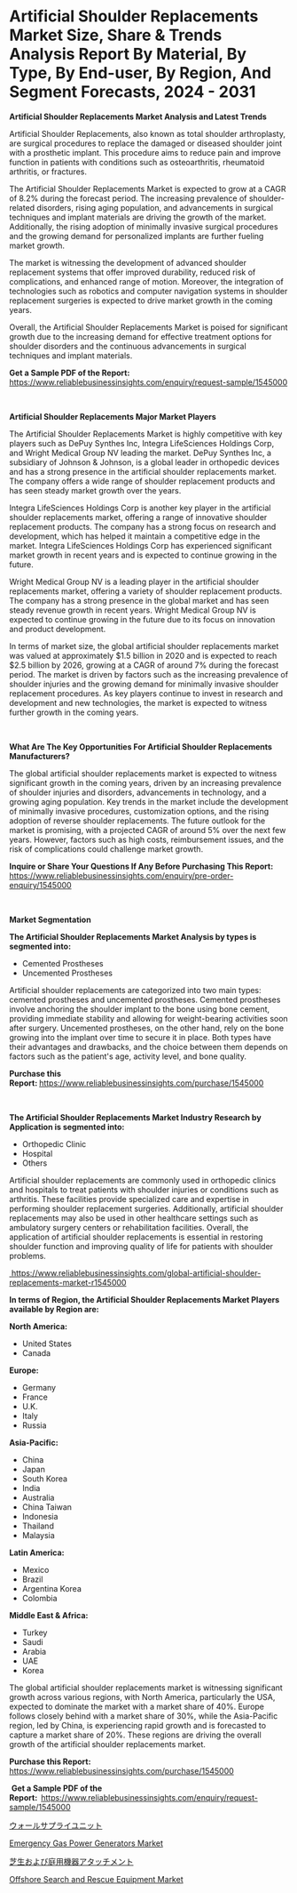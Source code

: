 <p><h1>Artificial Shoulder Replacements Market Size, Share & Trends Analysis Report By Material, By Type, By End-user, By Region, And Segment Forecasts, 2024 - 2031</h1></p><p><strong>Artificial Shoulder Replacements Market Analysis and Latest Trends</strong></p>
<p><p>Artificial Shoulder Replacements, also known as total shoulder arthroplasty, are surgical procedures to replace the damaged or diseased shoulder joint with a prosthetic implant. This procedure aims to reduce pain and improve function in patients with conditions such as osteoarthritis, rheumatoid arthritis, or fractures.</p><p>The Artificial Shoulder Replacements Market is expected to grow at a CAGR of 8.2% during the forecast period. The increasing prevalence of shoulder-related disorders, rising aging population, and advancements in surgical techniques and implant materials are driving the growth of the market. Additionally, the rising adoption of minimally invasive surgical procedures and the growing demand for personalized implants are further fueling market growth.</p><p>The market is witnessing the development of advanced shoulder replacement systems that offer improved durability, reduced risk of complications, and enhanced range of motion. Moreover, the integration of technologies such as robotics and computer navigation systems in shoulder replacement surgeries is expected to drive market growth in the coming years.</p><p>Overall, the Artificial Shoulder Replacements Market is poised for significant growth due to the increasing demand for effective treatment options for shoulder disorders and the continuous advancements in surgical techniques and implant materials.</p></p>
<p><strong>Get a Sample PDF of the Report:&nbsp;</strong> <a href="https://www.reliablebusinessinsights.com/enquiry/request-sample/1545000">https://www.reliablebusinessinsights.com/enquiry/request-sample/1545000</a></p>
<p>&nbsp;</p>
<p><strong>Artificial Shoulder Replacements Major Market Players</strong></p>
<p><p>The Artificial Shoulder Replacements Market is highly competitive with key players such as DePuy Synthes Inc, Integra LifeSciences Holdings Corp, and Wright Medical Group NV leading the market. DePuy Synthes Inc, a subsidiary of Johnson & Johnson, is a global leader in orthopedic devices and has a strong presence in the artificial shoulder replacements market. The company offers a wide range of shoulder replacement products and has seen steady market growth over the years.</p><p>Integra LifeSciences Holdings Corp is another key player in the artificial shoulder replacements market, offering a range of innovative shoulder replacement products. The company has a strong focus on research and development, which has helped it maintain a competitive edge in the market. Integra LifeSciences Holdings Corp has experienced significant market growth in recent years and is expected to continue growing in the future.</p><p>Wright Medical Group NV is a leading player in the artificial shoulder replacements market, offering a variety of shoulder replacement products. The company has a strong presence in the global market and has seen steady revenue growth in recent years. Wright Medical Group NV is expected to continue growing in the future due to its focus on innovation and product development.</p><p>In terms of market size, the global artificial shoulder replacements market was valued at approximately $1.5 billion in 2020 and is expected to reach $2.5 billion by 2026, growing at a CAGR of around 7% during the forecast period. The market is driven by factors such as the increasing prevalence of shoulder injuries and the growing demand for minimally invasive shoulder replacement procedures. As key players continue to invest in research and development and new technologies, the market is expected to witness further growth in the coming years.</p></p>
<p>&nbsp;</p>
<p><strong>What Are The Key Opportunities For Artificial Shoulder Replacements Manufacturers?</strong></p>
<p><p>The global artificial shoulder replacements market is expected to witness significant growth in the coming years, driven by an increasing prevalence of shoulder injuries and disorders, advancements in technology, and a growing aging population. Key trends in the market include the development of minimally invasive procedures, customization options, and the rising adoption of reverse shoulder replacements. The future outlook for the market is promising, with a projected CAGR of around 5% over the next few years. However, factors such as high costs, reimbursement issues, and the risk of complications could challenge market growth.</p></p>
<p><strong>Inquire or Share Your Questions If Any Before Purchasing This Report:</strong> <a href="https://www.reliablebusinessinsights.com/enquiry/pre-order-enquiry/1545000">https://www.reliablebusinessinsights.com/enquiry/pre-order-enquiry/1545000</a></p>
<p>&nbsp;</p>
<p><strong>Market Segmentation</strong></p>
<p><strong>The Artificial Shoulder Replacements Market Analysis by types is segmented into:</strong></p>
<p><ul><li>Cemented Prostheses</li><li>Uncemented Prostheses</li></ul></p>
<p><p>Artificial shoulder replacements are categorized into two main types: cemented prostheses and uncemented prostheses. Cemented prostheses involve anchoring the shoulder implant to the bone using bone cement, providing immediate stability and allowing for weight-bearing activities soon after surgery. Uncemented prostheses, on the other hand, rely on the bone growing into the implant over time to secure it in place. Both types have their advantages and drawbacks, and the choice between them depends on factors such as the patient's age, activity level, and bone quality.</p></p>
<p><strong>Purchase this Report:&nbsp;</strong><a href="https://www.reliablebusinessinsights.com/purchase/1545000">https://www.reliablebusinessinsights.com/purchase/1545000</a></p>
<p>&nbsp;</p>
<p><strong>The Artificial Shoulder Replacements Market Industry Research by Application is segmented into:</strong></p>
<p><ul><li>Orthopedic Clinic</li><li>Hospital</li><li>Others</li></ul></p>
<p><p>Artificial shoulder replacements are commonly used in orthopedic clinics and hospitals to treat patients with shoulder injuries or conditions such as arthritis. These facilities provide specialized care and expertise in performing shoulder replacement surgeries. Additionally, artificial shoulder replacements may also be used in other healthcare settings such as ambulatory surgery centers or rehabilitation facilities. Overall, the application of artificial shoulder replacements is essential in restoring shoulder function and improving quality of life for patients with shoulder problems.</p></p>
<p><a href="https://www.reliablebusinessinsights.com/global-artificial-shoulder-replacements-market-r1545000">&nbsp;https://www.reliablebusinessinsights.com/global-artificial-shoulder-replacements-market-r1545000</a></p>
<p><strong>In terms of Region, the Artificial Shoulder Replacements Market Players available by Region are:</strong></p>
<p>
    <p> <strong> North America: </strong>
        <ul>
            <li>United States</li>
            <li>Canada</li>
        </ul>
        </p> 
    <p> <strong> Europe: </strong>
        <ul>
            <li>Germany</li>
            <li>France</li>
            <li>U.K.</li>
            <li>Italy</li>
            <li>Russia</li>
        </ul>
        </p> 
    <p> <strong> Asia-Pacific: </strong>
        <ul>
            <li>China</li>
            <li>Japan</li>
            <li>South Korea</li>
            <li>India</li>
            <li>Australia</li>
            <li>China Taiwan</li>
            <li>Indonesia</li>
            <li>Thailand</li>
            <li>Malaysia</li>
        </ul>
        </p> 
    <p> <strong> Latin America: </strong>
        <ul>
            <li>Mexico</li>
            <li>Brazil</li>
            <li>Argentina Korea</li>
            <li>Colombia</li>
        </ul>
        </p> 
    <p> <strong> Middle East & Africa: </strong>
        <ul>
            <li>Turkey</li>
            <li>Saudi</li>
            <li>Arabia</li>
            <li>UAE</li>
            <li>Korea</li>
        </ul>
    </p>
    </p>
<p><p>The global artificial shoulder replacements market is witnessing significant growth across various regions, with North America, particularly the USA, expected to dominate the market with a market share of 40%. Europe follows closely behind with a market share of 30%, while the Asia-Pacific region, led by China, is experiencing rapid growth and is forecasted to capture a market share of 20%. These regions are driving the overall growth of the artificial shoulder replacements market.</p></p>
<p><strong>Purchase this Report: </strong><a href="https://www.reliablebusinessinsights.com/purchase/1545000">https://www.reliablebusinessinsights.com/purchase/1545000</a></p>
<p>&nbsp;<strong>Get a Sample PDF of the Report:&nbsp;&nbsp;</strong><a href="https://www.reliablebusinessinsights.com/enquiry/request-sample/1545000">https://www.reliablebusinessinsights.com/enquiry/request-sample/1545000</a></p>
<p><strong></strong></p>
<p><p><a href="https://github.com/LuzHills1972/Market-Research-Report-List-1/blob/main/4846224169284.md">ウォールサプライユニット</a></p><p><a href="https://github.com/ajiariaa/Market-Research-Report-List-1/blob/main/emergency-gas-power-generators-market.md">Emergency Gas Power Generators Market</a></p><p><a href="https://github.com/kegley4963/Market-Research-Report-List-2/blob/main/6273220169283.md">芝生および庭用機器アタッチメント</a></p><p><a href="https://github.com/sarohimweaach77/Market-Research-Report-List-1/blob/main/offshore-search-and-rescue-equipment-market.md">Offshore Search and Rescue Equipment Market</a></p></p>